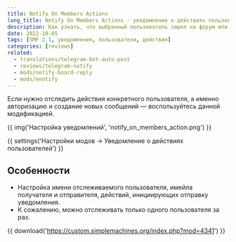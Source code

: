 ```yaml
---
title: Notify On Members Actions
long_title: Notify On Members Actions - уведомление о действиях пользователей
description: Как узнать, что выбранный пользователь зашел на форум или оставил новое сообщение?
date: 2022-10-05
tags: [SMF 2.1, уведомления, пользователи, действия]
categories: [reviews]
related:
  - translations/telegram-bot-auto-post
  - reviews/telegram-notify
  - mods/notify-board-reply
  - mods/enotify
---
```


Если нужно отследить действия конкретного пользователя, а именно авторизацию и создание новых сообщений — воспользуйтесь данной модификацией.

<!-- more -->

{{ img('Настройка уведомлений', 'notify_on_members_action.png') }}

{{ settings('Настройки модов → Уведомление о действиях пользователей') }}

## Особенности

* Настройка имени отслеживаемого пользователя, имейла получателя и отправителя, действий, инициирующих отправку уведомления.
* К сожалению, можно отслеживать только одного пользователя за раз.

{{ download('https://custom.simplemachines.org/index.php?mod=4341') }}
